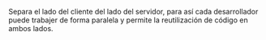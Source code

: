 Separa el lado del cliente del lado del servidor, para así cada desarrollador puede trabajer de forma paralela y permite la reutilización de código en ambos lados.